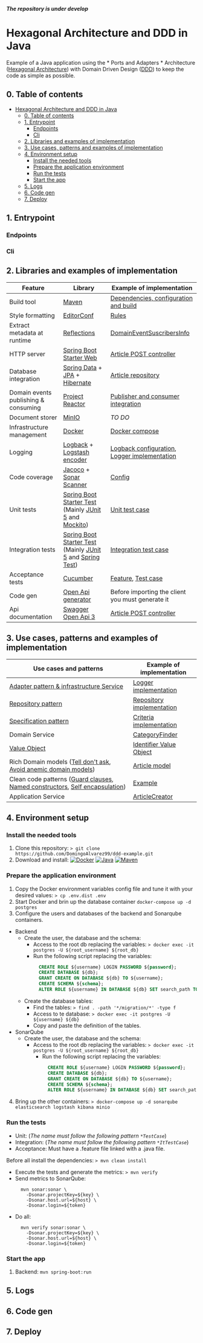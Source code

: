 _**The repository is under develop**_

# Hexagonal Architecture and DDD in Java
Example of a Java application using the * Ports and Adapters * Architecture ([Hexagonal Architecture](https://es.wikipedia.org/wiki/Arquitectura_hexagonal_(software))) with Domain Driven Design ([DDD](https://es.wikipedia.org/wiki/Dise%C3%B1o_guiado_por_el_dominio)) to keep the code as simple as possible.

## 0. Table of contents
- [Hexagonal Architecture and DDD in Java](#hexagonal-architecture-and-ddd-in-java)
  - [0. Table of contents](#0-table-of-contents)
  - [1. Entrypoint](#1-entrypoint)
    - [Endpoints](#endpoints)
    - [Cli](#cli)
  - [2. Libraries and examples of implementation](#2-libraries-and-examples-of-implementation)
  - [3. Use cases, patterns and examples of implementation](#3-use-cases-patterns-and-examples-of-implementation)
  - [4. Environment setup](#4-environment-setup)
    - [Install the needed tools](#install-the-needed-tools)
    - [Prepare the application environment](#prepare-the-application-environment)
    - [Run the tests](#run-the-tests)
    - [Start the app](#start-the-app)
  - [5. Logs](#5-logs)
  - [6. Code gen](#6-code-gen)
  - [7. Deploy](#7-deploy)

## 1. Entrypoint

### Endpoints

### Cli

## 2. Libraries and examples of implementation
| Feature | Library | Example of implementation |
| ------------------------- | ----------------------------------------------------------- | ------------------------- |
| Build tool | [Maven](https://maven.apache.org/) | [Dependencies, configuration and build](pom.xml) |
| Style formatting | [EditorConf](https://www.jetbrains.com/help/idea/editorconfig.html) | [Rules](src/.editorconf)   |
| Extract metadata at runtime | [Reflections](https://github.com/ronmamo/reflections) | [DomainEventSuscribersInfo](src/main/java/org/dalvarez/ddd_example/shared/infrastructure/bus/DomainEventSubscribersInformation) |
| HTTP server	| [Spring Boot Starter Web](https://spring.io/guides/gs/rest-service/) | [Article POST controller](src/main/java/org/dalvarez/ddd_example/article/infrastructure/rest_api/controller/post/ArticlePostController.java) |
| Database integration | [Spring Data](https://spring.io/projects/spring-data) + [JPA](https://www.objectdb.com/api/java/jpa) + [Hibernate](https://hibernate.org/) | [Article repository](src/main/java/org/dalvarez/ddd_example/article/infrastructure/persistence/hibernate/repository/HibernateArticleRepository.java) |
| Domain events publishing & consuming | [Project Reactor](https://projectreactor.io/) | [Publisher and consumer integration](src/main/java/org/dalvarez/ddd_example/shared/infrastructure/bus/reactor/ReactorEventBus.java) |
| Document storer | [MinIO](https://min.io/) | *TO DO* |
| Infrastructure management | [Docker](https://www.docker.com/) | [Docker compose](docker-compose.yml) |
| Logging | [Logback](https://logback.qos.ch/) + [Logstash encoder](https://github.com/logfellow/logstash-logback-encoder) | [Logback configuration](src/main/resources/logback-spring.xml), [Logger implementation](src/main/java/org/dalvarez/ddd_example/shared/infrastructure/logger/Slf4jLogger.java) |
| Code coverage	 | [Jacoco](https://github.com/jacoco/jacoco) + [Sonar Scanner](https://docs.sonarqube.org/latest/analysis/scan/sonarscanner-for-maven/) | [Config](pom.xml) |
| Unit tests	 | [Spring Boot Starter Test](https://docs.spring.io/spring-boot/docs/1.5.7.RELEASE/reference/html/boot-features-testing.html) (Mainly [JUnit 5](https://junit.org/junit5/) and [Mockito](https://site.mockito.org/)) | [Unit test case](src/test/java/org/dalvarez/ddd_example/article/application/create/ArticleCreatorShouldTestCase.java) |
| Integration tests	 | [Spring Boot Starter Test](https://docs.spring.io/spring-boot/docs/1.5.7.RELEASE/reference/html/boot-features-testing.html) (Mainly [JUnit 5](https://junit.org/junit5/) and [Spring Test](https://docs.spring.io/spring-framework/docs/4.3.11.RELEASE/spring-framework-reference/htmlsingle/#integration-testing)) | [Integration test case](src/test/java/org/dalvarez/ddd_example/article/infrastructure/persistence/hibernate/repository/HibernateArticleRepositoryShouldItTestCase.java) |
| Acceptance tests	 | [Cucumber](https://cucumber.io/) | [Feature](src/test/java/org/dalvarez/ddd_example/shared/infrastructure/rest_api/controller/health-check.feature), [Test case](src/test/java/org/dalvarez/ddd_example/shared/infrastructure/rest_api/controller/HealthCheckGetControllerShouldAcceptanceTest.java) |
| Code gen | [Open Api generator](https://github.com/OpenAPITools/openapi-generator) | Before importing the client you must generate it |
| Api documentation | [Swagger Open Api 3](https://swagger.io/specification/) | [Article POST controller](src/main/java/org/dalvarez/ddd_example/article/infrastructure/rest_api/controller/post/ArticlePostController.java) |

## 3. Use cases, patterns and examples of implementation
| Use cases and patterns | Example of implementation |
| ------------------------- | ------------------------ | 
| [Adapter pattern & infrastructure Service](https://refactoring.guru/es/design-patterns/adapter) | [Logger implementation](src/main/java/org/dalvarez/ddd_example/shared/infrastructure/logger/Slf4jLogger.java) |
| [Repository pattern](https://www.martinfowler.com/eaaCatalog/repository.html) | [Repository implementation](src/main/java/org/dalvarez/ddd_example/article/infrastructure/persistence/hibernate/repository/HibernateArticleRepository.java) |
| [Specification pattern](https://en.wikipedia.org/wiki/Specification_pattern) | [Criteria implementation](src/main/java/org/dalvarez/ddd_example/shared/domain/criteria) |
| Domain Service | [CategoryFinder](src/main/java/org/dalvarez/ddd_example/shared/domain/category/DomainCategoryByIdFinder.java) |
| [Value Object](https://martinfowler.com/bliki/ValueObject.html) | [Identifier Value Object](src/main/java/org/dalvarez/ddd_example/shared/domain/value_object/id/Identifier.java) |
| Rich Domain models ([Tell don't ask](https://martinfowler.com/bliki/TellDontAsk.html), [Avoid anemic domain models](https://martinfowler.com/bliki/AnemicDomainModel.html)) | [Article model](src/main/java/org/dalvarez/ddd_example/article/domain/model/Article.java) |
| Clean code patterns ([Guard clauses](https://refactoring.com/catalog/replaceNestedConditionalWithGuardClauses.html), [Named constructors](https://verraes.net/2014/06/named-constructors-in-php/), [Self encapsulation](https://refactoring.guru/es/self-encapsulate-field)) | [Example](src/main/java/org/dalvarez/ddd_example/shared/domain/value_object/id/Identifier.java) |
| Application Service | [ArticleCreator](src/main/java/org/dalvarez/ddd_example/article/application/create/ArticleCreator.java) |

## 4. Environment setup
### Install the needed tools
1. Clone this repository: `> git clone https://github.com/DomingoAlvarez99/ddd-example.git`
2. Download and install: [![Docker](https://img.shields.io/badge/-Docker-blue?&logo=Docker&logoColor=white)](https://www.docker.com/)
[![Java](https://img.shields.io/badge/-java-yellow?&logo=java&logoColor=white)](https://www.docker.com/)
[![Maven](https://img.shields.io/badge/-maven-red?&logo=apache-maven&logoColor=white)](https://www.docker.com/)

### Prepare the application environment
1. Copy the Docker environment variables config file and tune it with your desired values: `> cp .env.dist .env`
2. Start Docker and brin up the database container `docker-compose up -d postgres`
3. Configure the users and databases of the backend and Sonarqube containers.
  - Backend
    - Create the user, the database and the schema:
      - Access to the root db replacing the variables: `> docker exec -it postgres -U ${root_username} ${root_db}`
      - Run the following script replacing the variables:
        ```sql
          CREATE ROLE ${username} LOGIN PASSWORD ${password};
          CREATE DATABASE ${db};
          GRANT CREATE ON DATABASE ${db} TO ${username};
          CREATE SCHEMA ${schema};
          ALTER ROLE ${username} IN DATABASE ${db} SET search_path TO ${schema};
        ```
    - Create the database tables:
      - Find the tables: `> find . -path '*/migration/*' -type f` 
      - Access to te database: `> docker exec -it postgres -U ${username} ${db}`
      - Copy and paste the definition of the tables.
  - SonarQube
    - Create the user, the database and the schema:
      - Access to the root db replacing the variables: `> docker exec -it postgres -U ${root_username} ${root_db}`
        - Run the following script replacing the variables:
          ```sql
            CREATE ROLE ${username} LOGIN PASSWORD ${password};
            CREATE DATABASE ${db};
            GRANT CREATE ON DATABASE ${db} TO ${username};
            CREATE SCHEMA ${schema};
            ALTER ROLE ${username} IN DATABASE ${db} SET search_path TO ${schema};
          ```
4. Bring up the other containers: `> docker-compose up -d sonarqube elasticsearch logstash kibana minio`

### Run the tests

- Unit: (*The name must follow the following pattern `*TestCase`*)
- Integration: (*The name must follow the following pattern `*ItTestCase`*)
- Acceptance: Must have a .feature file linked with a .java file.

Before all install the dependencies: `> mvn clean install`

- Execute the tests and generate the metrics: `> mvn verify`
- Send metrics to SonarQube:
  ```
    mvn sonar:sonar \
      -Dsonar.projectKey=${key} \
      -Dsonar.host.url=${host} \
      -Dsonar.login=${token}
  ```
- Do all:
  ```
    mvn verify sonar:sonar \
      -Dsonar.projectKey=${key} \
      -Dsonar.host.url=${host} \
      -Dsonar.login=${token}
  ```
### Start the app
1. Backend: `mvn spring-boot:run`

## 5. Logs

## 6. Code gen

## 7. Deploy
